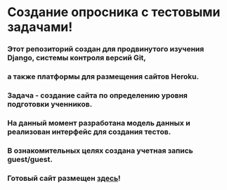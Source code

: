 # Создание опросника с тестовыми задачами!
### Этот репозиторий создан для продвинутого изучения Django, системы контроля версий Git,
### а также платформы для размещения сайтов Heroku.

### Задача - создание сайта по определению уровня подготовки ученников.

### На данный момент разработана модель данных и реализован интерфейс для создания тестов.

### В ознакомительных целях создана учетная запись guest/guest.

### Готовый сайт размещен [здесь](https://romaarv-testing.herokuapp.com/)!

